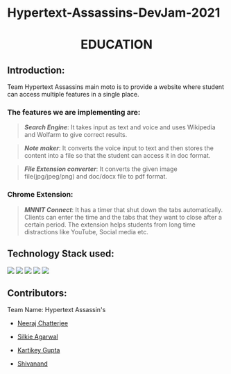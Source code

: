 # Hypertext-Assassins-DevJam-2021

  
<h1 align="center">EDUCATION</h1> 

<p align="center"> 

</p> 

  
## Introduction: 

  

Team Hypertext Assassins main moto is to provide a website where student can access multiple features in a single place.  

### The features we are implementing are: 

> _**Search Engine**_: It takes input as text and voice and uses Wikipedia and Wolfarm to give correct results. 

> _**Note maker**_: It converts the voice input to text and then stores the content into a file so that the student can access it in doc format. 

> _**File Extension converter**_: It converts the given image file(jpg/jpeg/png) and doc/docx file to pdf format. 

### Chrome Extension:

> _**MNNIT Connect**_: It has a timer that shut down the tabs automatically. Clients can enter the time and the tabs that they want to close after a certain period. The extension helps students from long time distractions like YouTube, Social media etc.


## Technology Stack used: 

<img src="https://img.shields.io/badge/HTML5-E34F26?style=for-the-badge&logo=html5&logoColor=white"/>  <img src="https://img.shields.io/badge/CSS3-1572B6?style=for-the-badge&logo=css3&logoColor=white"/> <img src="https://img.shields.io/badge/JavaScript-323330?style=for-the-badge&logo=javascript&logoColor=F7DF1E"/> <img src="https://img.shields.io/badge/Python-14354C?style=for-the-badge&logo=python&logoColor=white"/> <img src="https://img.shields.io/badge/Django-092E20?style=for-the-badge&logo=django&logoColor=white"/>


## Contributors: 

  

Team Name: Hypertext Assassin's 

 

 * [Neeraj Chatterjee](https://github.com/NeerajChatterjee) 

* [Silkie Agarwal](https://github.com/silkie261001) 

* [Kartikey Gupta](https://github.com/kartikey2991) 

* [Shivanand](https://github.com/pinnacle20)
